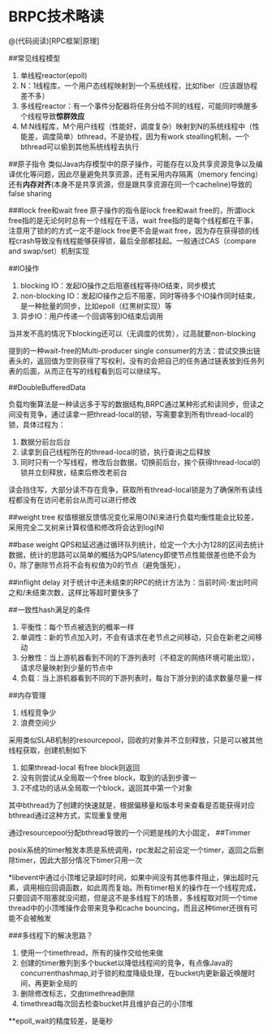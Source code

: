 # BRPC技术略读

@(代码阅读)[RPC框架|原理]


##常见线程模型
1. 单线程reactor(epoll)
2. N：1线程库，一个用户态线程映射到一个系统线程，比如fiber（应该跟协程差不多）
2. 多线程reactor：有一个事件分配器将任务分给不同的线程，可能同时唤醒多个线程导致**惊群效应**
3. M:N线程库，M个用户线程（性能好，调度复杂）映射到N的系统线程中（性能差，调度简单）bthread，不是协程，因为有work stealling机制，一个bthread可以偷到其他系统线程去执行

##原子指令
类似Java内存模型中的原子操作，可能存在以及共享资源竞争以及编译优化等问题，因此尽量避免共享资源，还有采用内存隔离（memory fencing）还有**内存对齐**(本身不是共享资源，但是跟共享资源在同一个cacheline)导致的false sharing

###lock free和wait free
原子操作的指令是lock free和wait free的，所谓lock free指的是无论何时总有一个线程在干活，wait free指的是每个线程都在干事，注意用了锁的的方式一定不是lock free更不会是wait free，因为存在获得锁的线程crash导致没有线程能够获得锁，最后全部都挂起。一般通过CAS（compare and swap/set）机制实现

##IO操作
1. blocking IO：发起IO操作之后阻塞线程等待IO结束，同步模式
2. non-blocking IO：发起IO操作之后不阻塞，同时等待多个IO操作同时结束，是一种批量的同步，比如epoll（红黑树实现）等
3. 异步IO：用户传递一个回调等到IO结束后调用

当并发不高的情况下blocking还可以（无调度的优势），过高就要non-blocking

提到的一种wait-free的Multi-producer single consumer的方法：尝试交换出链表头的，返回值为空则获得了写权利，没有的会把自己的任务通过链表放到任务列表的后面，从而正在写的线程看到后可以继续写。

##DoubleBufferedData

负载均衡算法是一种读远多于写的数据结构,BRPC通过某种形式和读同步，但读之间没有竞争，通过读拿一把thread-local的锁，写需要拿到所有thread-local的锁，具体过程为：
1. 数据分前台后台
2. 读拿到自己线程所在的thread-local的锁，执行查询之后释放
3. 同时只有一个写线程，修改后台数据，切换前后台，挨个获得thread-local的锁并立刻释放，结束后修改老前台

读会挡住写，大部分读不存在竞争，获取所有thread-local锁是为了确保所有读线程都没有在访问老前台从而可以进行修改

##weight tree
权值根据反馈情况变化采用O(N)来进行负载均衡性能会比较差，采用完全二叉树来计算权值和修改将会达到log(N)

##base weight
QPS和延迟通过循环队列统计，给定一个大小为128的区间去统计数据，统计的思路可以简单的概括为QPS/latency即使节点性能很差也绝不会为0，除了删除节点将不会有权值为0的节点（避免饿死），

##inflight delay
对于统计中还未结束的RPC的统计方法为：当前时间-发出时间之和/未结束次数，这样比等超时要快多了

##一致性hash满足的条件

1. 平衡性：每个节点被选到的概率一样
2. 单调性：新的节点加入时，不会有请求在老节点之间移动，只会在新老之间移动
3. 分散性：当上游机器看到不同的下游列表时（不稳定的网络环境可能出现），请求尽量映射到少量的节点中
4. 负载：当上游机器看到不同的下游列表时，每台下游分到的请求数量尽量一样

##内存管理
1. 线程竞争少
2. 浪费空间少

采用类似SLAB机制的resourcepool，回收的对象并不立刻释放，只是可以被其他线程获取，创建机制如下
1. 如果thread-local 有free block则返回
2. 没有则尝试从全局取一个free block，取到的话到步骤一
3. 2不成功的话从全局取一个block，返回其中第一个对象

其中bthread为了创建的快速就是，根据偏移量和版本号来查看是否能获得对应bthread通过这种方式，实现重复使用

通过resourcepool分配bthread导致的一个问题是栈的大小固定，
##Timmer

posix系统的timer触发本质是系统调用，rpc发起之前设定一个timer，返回之后删除timer，因此大部分情况下timer只用一次

*libevent中通过小顶堆记录超时时间，如果中间没有其他事件阻止，弹出超时元素，调用相应回调函数，如此周而复始。所有timer相关的操作在一个线程完成，只要回调不阻塞就没问题，但是这不是多线程下的场景，多线程取对同一个time thread中的小顶堆操作会带来竞争和cache bouncing，而且这种timer还很有可能不会被触发

###多线程下的解决思路？
1. 使用一个timethread，所有的操作交给他来做
2. 创建的timer散列到多个bucket以降低线程间的竞争，有点像Java的concurrenthashmap,对于锁的粒度降级处理，在bucket内更新最近唤醒时间，再更新全局的
3. 删除修改标志，交由timethread删除
4. timethread每次回去检查bucket并且维护自己的小顶堆

**epoll_wait的精度较差，是毫秒






